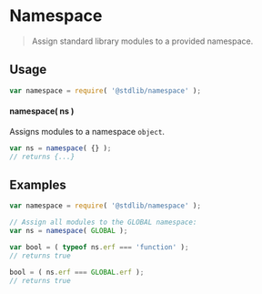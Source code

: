 # Namespace

> Assign standard library modules to a provided namespace.


<section class="usage">

## Usage

``` javascript
var namespace = require( '@stdlib/namespace' );
```

#### namespace( ns )

Assigns modules to a namespace `object`.

``` javascript
var ns = namespace( {} );
// returns {...}
```

</section>

<!-- /.usage -->


<section class="examples">

## Examples

``` javascript
var namespace = require( '@stdlib/namespace' );

// Assign all modules to the GLOBAL namespace:
var ns = namespace( GLOBAL );

var bool = ( typeof ns.erf === 'function' );
// returns true

bool = ( ns.erf === GLOBAL.erf );
// returns true
```

</section>

<!-- /.examples -->


<section class="links">

</section>

<!-- /.links -->
